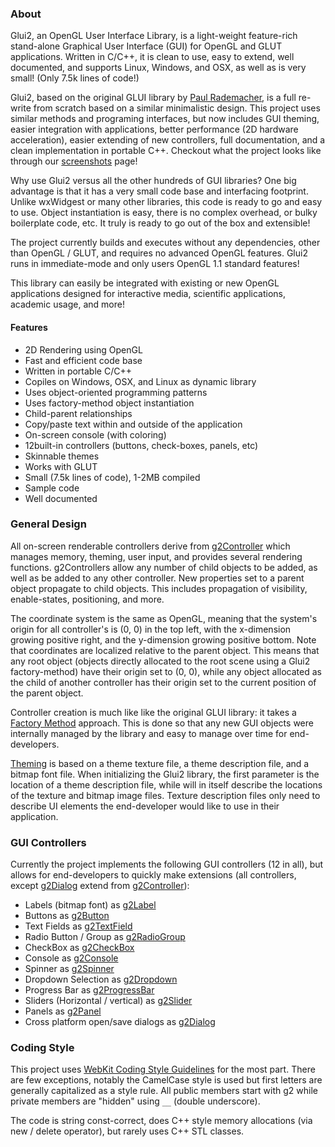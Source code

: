 ### About ###

Glui2, an OpenGL User Interface Library, is a light-weight feature-rich stand-alone Graphical User Interface (GUI) for OpenGL and GLUT applications. Written in C/C++, it is clean to use, easy to extend, well documented, and supports Linux, Windows, and OSX, as well as is very small! (Only 7.5k lines of code!)

Glui2, based on the original GLUI library by [Paul Rademacher](http://www.cs.unc.edu/~rademach/glui/), is a full re-write from scratch based on a similar minimalistic design. This project uses similar methods and programing interfaces, but now includes GUI theming, easier integration with applications, better performance (2D hardware acceleration), easier extending of new controllers, full documentation, and a clean implementation in portable C++. Checkout what the project looks like through our [screenshots](Screenshots.md) page!

Why use Glui2 versus all the other hundreds of GUI libraries? One big advantage is that it has a very small code base and interfacing footprint. Unlike wxWidgest or many other libraries, this code is ready to go and easy to use. Object instantiation is easy, there is no complex overhead, or bulky boilerplate code, etc. It truly is ready to go out of the box and extensible!

The project currently builds and executes without any dependencies, other than OpenGL / GLUT, and requires no advanced OpenGL features. Glui2 runs in immediate-mode and only users OpenGL 1.1 standard features!

This library can easily be integrated with existing or new OpenGL applications designed for interactive media, scientific applications, academic usage, and more!

#### Features ####
  * 2D Rendering using OpenGL
  * Fast and efficient code base
  * Written in portable C/C++
  * Copiles on Windows, OSX, and Linux as dynamic library
  * Uses object-oriented programming patterns
  * Uses factory-method object instantiation
  * Child-parent relationships
  * Copy/paste text within and outside of the application
  * On-screen console (with coloring)
  * 12built-in controllers (buttons, check-boxes, panels, etc)
  * Skinnable themes
  * Works with GLUT
  * Small (7.5k lines of code), 1-2MB compiled
  * Sample code
  * Well documented

### General Design ###

All on-screen renderable controllers derive from [g2Controller](g2Controller.md) which manages memory, theming, user input, and provides several rendering functions. g2Controllers allow any number of child objects to be added, as well as be added to any other controller. New properties set to a parent object propagate to child objects. This includes propagation of visibility, enable-states, positioning, and more.

The coordinate system is the same as OpenGL, meaning that the system's origin for all controller's is (0, 0) in the top left, with the x-dimension growing positive right, and the y-dimension growing positive bottom. Note that coordinates are localized relative to the parent object. This means that any root object (objects directly allocated to the root scene using a Glui2 factory-method) have their origin set to (0, 0), while any object allocated as the child of another controller has their origin set to the current position of the parent object.

Controller creation is much like like the original GLUI library: it takes a [Factory Method](http://en.wikipedia.org/wiki/Factory_method_pattern) approach. This is done so that any new GUI objects were internally managed by the library and easy to manage over time for end-developers.

[Theming](Theming.md) is based on a theme texture file, a theme description file, and a bitmap font file. When initializing the Glui2 library, the first parameter is the location of a theme description file, while will in itself describe the locations of the texture and bitmap image files. Texture description files only need to describe UI elements the end-developer would like to use in their application.

### GUI Controllers ###

Currently the project implements the following GUI controllers (12 in all), but allows for end-developers to quickly make extensions (all controllers, except [g2Dialog](g2Dialog.md) extend from [g2Controller](g2Controller.md)):

  * Labels (bitmap font) as [g2Label](g2Label.md)
  * Buttons as [g2Button](g2Button.md)
  * Text Fields as [g2TextField](g2TextField.md)
  * Radio Button / Group as [g2RadioGroup](g2RadioGroup.md)
  * CheckBox as [g2CheckBox](g2CheckBox.md)
  * Console as [g2Console](g2Console.md)
  * Spinner as [g2Spinner](g2Spinner.md)
  * Dropdown Selection as [g2Dropdown](g2Dropdown.md)
  * Progress Bar as [g2ProgressBar](g2ProgressBar.md)
  * Sliders (Horizontal / vertical) as [g2Slider](g2Slider.md)
  * Panels as [g2Panel](g2Panel.md)
  * Cross platform open/save dialogs as [g2Dialog](g2Dialog.md)

### Coding Style ###

This project uses [WebKit Coding Style Guidelines](http://www.webkit.org/coding/coding-style.html) for the most part. There are few exceptions, notably the CamelCase style is used but first letters are generally capitalized as a style rule. All public members start with g2 while private members are "hidden" using `__` (double underscore).

The code is string const-correct, does C++ style memory allocations (via new / delete operator), but rarely uses C++ STL classes.